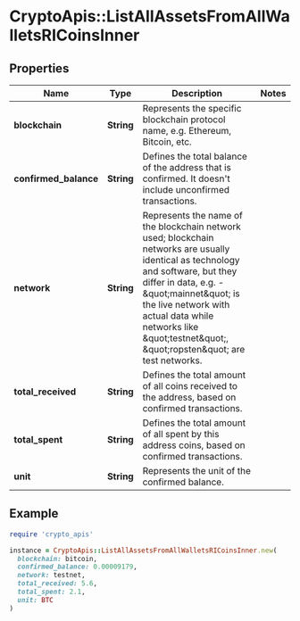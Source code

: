 # CryptoApis::ListAllAssetsFromAllWalletsRICoinsInner

## Properties

| Name | Type | Description | Notes |
| ---- | ---- | ----------- | ----- |
| **blockchain** | **String** | Represents the specific blockchain protocol name, e.g. Ethereum, Bitcoin, etc. |  |
| **confirmed_balance** | **String** | Defines the total balance of the address that is confirmed. It doesn&#39;t include unconfirmed transactions. |  |
| **network** | **String** | Represents the name of the blockchain network used; blockchain networks are usually identical as technology and software, but they differ in data, e.g. - \&quot;mainnet\&quot; is the live network with actual data while networks like \&quot;testnet\&quot;, \&quot;ropsten\&quot; are test networks. |  |
| **total_received** | **String** | Defines the total amount of all coins received to the address, based on confirmed transactions. |  |
| **total_spent** | **String** | Defines the total amount of all spent by this address coins, based on confirmed transactions. |  |
| **unit** | **String** | Represents the unit of the confirmed balance. |  |

## Example

```ruby
require 'crypto_apis'

instance = CryptoApis::ListAllAssetsFromAllWalletsRICoinsInner.new(
  blockchain: bitcoin,
  confirmed_balance: 0.00009179,
  network: testnet,
  total_received: 5.6,
  total_spent: 2.1,
  unit: BTC
)
```

